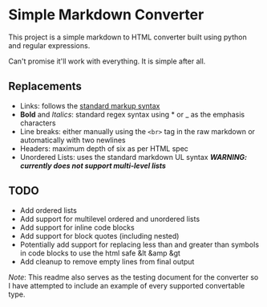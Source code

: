 # Simple Markdown Converter
This project is a simple markdown to HTML converter built using python and regular expressions.

Can't promise it'll work with everything. It is simple after all.


## Replacements
- Links: follows the [standard markup syntax](https://www.markdownguide.org/basic-syntax/#links)
- **Bold** and _Italics_: standard regex syntax using * or _ as the emphasis characters
- Line breaks: either manually using the `<br>` tag in the raw markdown or automatically with two newlines
- Headers: maximum depth of six as per HTML spec
- Unordered Lists: uses the standard markdown UL syntax *__WARNING: currently does not support multi-level lists__*

## TODO
- Add ordered lists
- Add support for multilevel ordered and unordered lists
- Add support for inline code blocks
- Add support for block quotes (including nested)
- Potentially add support for replacing less than and greater than symbols in code blocks to use the html safe &lt &amp &gt
- Add cleanup to remove empty lines from final output


*Note*: This readme also serves as the testing document for the converter so I have attempted to include an example of 
every supported convertable type. 
